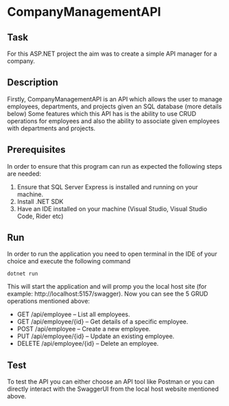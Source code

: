 # CompanyManagementAPI

## Task
For this ASP.NET project the aim was to create a simple API manager for a company.

## Description
Firstly, CompanyManagementAPI is an API which allows the user to manage employees, departments, and projects given an SQL database (more details below)
Some features which this API has is the ability to use CRUD operations for employees and also the ability to associate given employees with departments and projects.

## Prerequisites
In order to ensure that this program can run as expected the following steps are needed:
1) Ensure that SQL Server Express is installed and running on your machine.
2) Install .NET SDK
3) Have an IDE installed on your machine (Visual Studio, Visual Studio Code, Rider etc)

## Run
In order to run the application you need to open terminal in the IDE of your choice and execute the following command
```
dotnet run
```
This will start the application and will promp you the local host site (for example: http://localhost:5157/swagger).
Now you can see the 5 GRUD operations mentioned above:
* GET /api/employee – List all employees. 
* GET /api/employee/{id} – Get details of a specific employee.
* POST /api/employee – Create a new employee.
* PUT /api/employee/{id} – Update an existing employee.
* DELETE /api/employee/{id} – Delete an employee.

## Test
To test the API you can either choose an API tool like Postman or you can directly interact with the SwaggerUI from the local host website mentioned above.
